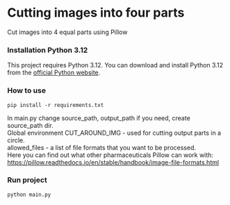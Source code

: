 # Cutting images into four parts

Cut images into 4 equal parts using Pillow

### Installation Python 3.12

This project requires Python 3.12. You can download and install Python 3.12 from the [official Python website](https://www.python.org/downloads/).

### How to use

```
pip install -r requirements.txt  
```
In main.py change source_path, output_path if you need, create source_path dir.  
Global environment CUT_AROUND_IMG - used for cutting output parts in a circle.   
allowed_files - a list of file formats that you want to be processed.  
Here you can find out what other pharmaceuticals Pillow can work with:  
https://pillow.readthedocs.io/en/stable/handbook/image-file-formats.html

### Run project
```
python main.py  
```


